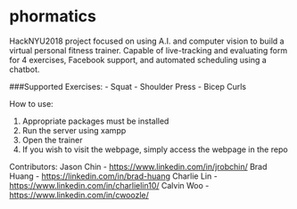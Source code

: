 # phormatics
HackNYU2018 project focused on using A.I. and computer vision to build a virtual personal fitness trainer. Capable of live-tracking and evaluating form for 4 exercises, Facebook support, and automated scheduling using a chatbot.


###Supported Exercises:
	- Squat
	- Shoulder Press
	- Bicep Curls


How to use:
1. Appropriate packages must be installed
2. Run the server using xampp
3. Open the trainer
4. If you wish to visit the webpage, simply access the webpage in the repo

Contributors: 
Jason Chin - https://www.linkedin.com/in/jrobchin/ 
Brad Huang - https://linkedin.com/in/brad-huang 
Charlie Lin - https://www.linkedin.com/in/charlielin10/ 
Calvin Woo - https://www.linkedin.com/in/cwoozle/ 
